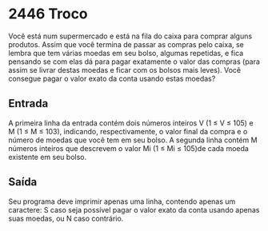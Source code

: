 
# 2446 Troco



Você está num supermercado e está na fila do caixa para comprar alguns produtos. Assim que você termina de passar as compras pelo caixa, se lembra que tem várias moedas em seu bolso, algumas repetidas, e fica pensando se com elas dá para pagar exatamente o valor das compras (para assim se livrar destas moedas e ficar com os bolsos mais leves). Você consegue pagar o valor exato da conta usando estas moedas?

## Entrada

A primeira linha da entrada contém dois números inteiros V (1 ≤ V ≤ 105) e M (1 ≤ M ≤ 103), indicando, respectivamente, o valor final da compra e o número de moedas que você tem em seu bolso. A segunda linha contém M números inteiros que descrevem o valor Mi (1 ≤ Mi ≤ 105)de cada moeda existente em seu bolso.

## Saída

Seu programa deve imprimir apenas uma linha, contendo apenas um caractere: S caso seja possível pagar o valor exato da conta usando apenas suas moedas, ou N caso contrário.
